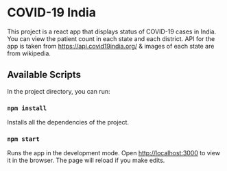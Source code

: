 # COVID-19 India

This project is a react app that displays status of COVID-19 cases in India. You can view the patient count in each state and each district. API for the app is taken from https://api.covid19india.org/ & images of each state are from wikipedia.

## Available Scripts

In the project directory, you can run:

### `npm install`

Installs all the dependencies of the project.

### `npm start`

Runs the app in the development mode.
Open [http://localhost:3000](http://localhost:3000) to view it in the browser.
The page will reload if you make edits.
